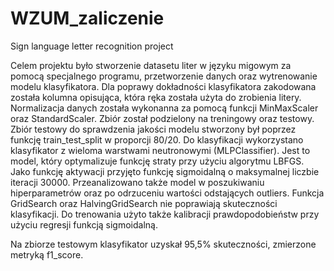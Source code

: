 # WZUM_zaliczenie
Sign language letter recognition project


Celem projektu było stworzenie datasetu liter w języku migowym za pomocą specjalnego programu, przetworzenie danych oraz wytrenowanie modelu klasyfikatora. 
Dla poprawy dokładności klasyfikatora zakodowana została kolumna opisująca, która ręka została użyta do zrobienia litery. Normalizacja danych została wykonanna za pomocą funkcji MinMaxScaler oraz StandardScaler. Zbiór został podzielony na treningowy oraz testowy. 
Zbiór testowy do sprawdzenia jakości modelu stworzony był poprzez funkcję train_test_split w proporcji 80/20. Do klasyfikacji wykorzystano klasyfikator z wieloma warstwami neutronowymi (MLPClassifier).
Jest to model, który optymalizuje funkcję straty przy użyciu algorytmu LBFGS. Jako funkcję aktywacji przyjęto funkcję sigmoidalną o maksymalnej liczbie iteracji 30000. 
Przeanalizowano także model w poszukiwaniu hiperparametrów oraz po odrzuceniu wartości odstających outliers. Funkcja GridSearch oraz HalvingGridSearch nie poprawiają skuteczności klasyfikacji. 
Do trenowania użyto także kalibracji prawdopodobieństw  przy użyciu regresji funkcją sigmoidalną. 


Na zbiorze testowym klasyfikator uzyskał 95,5% skuteczności, zmierzone metryką f1_score.

